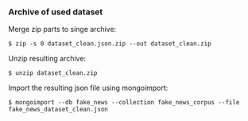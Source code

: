 ### Archive of used dataset

Merge zip parts to singe archive:

`$ zip -s 0 dataset_clean.json.zip --out dataset_clean.zip`

Unzip resulting archive:

`$ unzip dataset_clean.zip`

Import the resulting json file using mongoimport:

`$ mongoimport --db fake_news --collection fake_news_corpus --file fake_news_dataset_clean.json`
